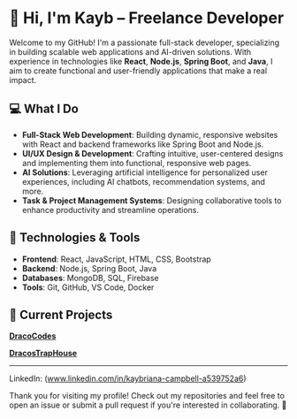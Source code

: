 # 👋 Hi, I'm Kayb – Freelance Developer

Welcome to my GitHub! I'm a passionate full-stack developer, specializing in building scalable web applications and AI-driven solutions. With experience in technologies like **React**, **Node.js**, **Spring Boot**, and **Java**, I aim to create functional and user-friendly applications that make a real impact.

## 💻 What I Do

- **Full-Stack Web Development**: Building dynamic, responsive websites with React and backend frameworks like Spring Boot and Node.js.
- **UI/UX Design & Development**: Crafting intuitive, user-centered designs and implementing them into functional, responsive web pages.
- **AI Solutions**: Leveraging artificial intelligence for personalized user experiences, including AI chatbots, recommendation systems, and more.
- **Task & Project Management Systems**: Designing collaborative tools to enhance productivity and streamline operations.
  
## 🔧 Technologies & Tools

- **Frontend**: React, JavaScript, HTML, CSS, Bootstrap
- **Backend**: Node.js, Spring Boot, Java
- **Databases**: MongoDB, SQL, Firebase
- **Tools**: Git, GitHub, VS Code, Docker

## 🚀 Current Projects

**[DracoCodes](https://dracocodes.com)**

**[DracosTrapHouse](https://dracostraphouse.com)**

---

LinkedIn: (www.linkedin.com/in/kaybriana-campbell-a539752a6)

Thank you for visiting my profile! Check out my repositories and feel free to open an issue or submit a pull request if you're interested in collaborating. 🚀

